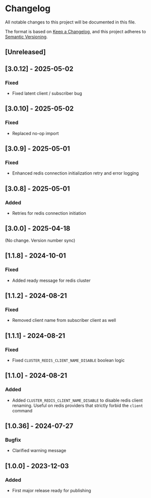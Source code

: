 # Changelog

All notable changes to this project will be documented in this file.

The format is based on [Keep a Changelog](https://keepachangelog.com/en/1.0.0/),
and this project adheres to [Semantic Versioning](https://semver.org/spec/v2.0.0.html).

## [Unreleased]

## [3.0.12] - 2025-05-02

### Fixed

- Fixed latent client / subscriber bug

## [3.0.10] - 2025-05-02

### Fixed

- Replaced no-op import

## [3.0.9] - 2025-05-01

### Fixed

- Enhanced redis connection initialization retry and error logging

## [3.0.8] - 2025-05-01

### Added

- Retries for redis connection initiation

## [3.0.0] - 2025-04-18

(No change. Version number sync)

## [1.1.8] - 2024-10-01

### Fixed

- Added ready message for redis cluster

## [1.1.2] - 2024-08-21

### Fixed

- Removed client name from subscriber client as well

## [1.1.1] - 2024-08-21

### Fixed

- Fixed `CLUSTER_REDIS_CLIENT_NAME_DISABLE` boolean logic

## [1.1.0] - 2024-08-21

### Added

- Added `CLUSTER_REDIS_CLIENT_NAME_DISABLE` to disable redis client renaming. Useful on redis providers that strictly forbid the `client` command

## [1.0.36] - 2024-07-27

### Bugfix

- Clarified warning message

## [1.0.0] - 2023-12-03

### Added

- First major release ready for publishing
